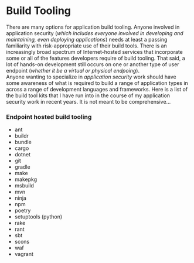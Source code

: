 # Build Tooling  

There are many options for application build tooling.  Anyone involved in application security (*which includes everyone involved in developing and maintaining, even deploying applications*) needs at least a passing familiarity with risk-appropriate use of their build tools.  There is an increasingly broad spectrum of Internet-hosted services that incorporate some or all of the features developers require of build tooling.  That said, a lot of hands-on development still occurs on one or another type of user endpoint (*whether it be a virtual or physical endpoing*).  
Anyone wanting to specialize in *application security* work should have some awareness of what is required to build a range of application types in across a range of development languages and frameworks.  Here is a list of the build tool kits that I have run into in the course of my application security work in recent years.  It is not meant to be comprehensive...  

### Endpoint hosted build tooling  
* ant  
* buildr  
* bundle  
* cargo  
* dotnet  
* git  
* gradle  
* make  
* makepkg  
* msbuild  
* mvn  
* ninja  
* npm  
* poetry  
* setuptools (python)  
* rake  
* rant  
* sbt  
* scons  
* waf  
* vagrant  
